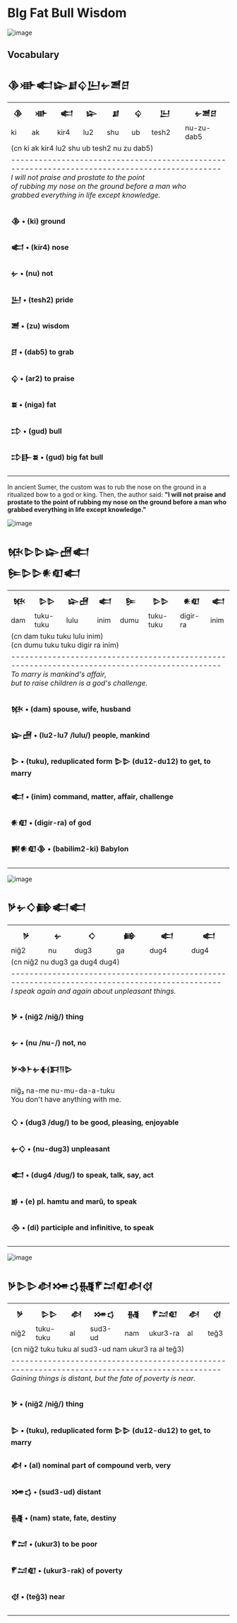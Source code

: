 # BIg Fat Bull Wisdom

![image](https://github.com/user-attachments/assets/ef1bf90a-aa31-46b6-af92-d69aed16b2b6)

## Vocabulary

<h2>𒆠𒀝𒅗𒇽𒋗𒌒𒌨𒉡𒍪𒆪</h2>
<table>
  <tr>
    <th>𒆠</th>
    <th>𒀝</th>
    <th>𒅗</th>
    <th>𒇽</th>
    <th>𒋗</th>
    <th>𒌒</th>
    <th>𒌨</th>
    <th>𒉡𒍪𒆪</th>
  </tr>
  <tr>
    <td>ki</td>
    <td>ak</td>
    <td>kir4</td>
    <td>lu2</td>
    <td>shu</td>
    <td>ub</td>
    <td>tesh2</td>
    <td>nu-zu-dab5</td>
  </tr>
  <tr>
    <td colspan="8"> 
    (cn ki ak kir4 lu2 shu ub tesh2 nu zu dab5) 
    </td>
  </tr>
  <tr>
    <td colspan="8"> 
  ---------------------------------------------------------------------------------------------</br>
  <i>I will not praise and prostate to the point</br>
    of rubbing my nose on the ground before a man who</br>
    grabbed everything in life except knowledge.</i>
    </td>
  </tr>
  <tr>
    <td colspan="8">
    <h4>𒆠 • (ki) ground</h4>
    <h4>𒅗 • (kir4) nose</h4>
    <h4>𒉡 • (nu) not</h4>
    <h4>𒌨 • (tesh2) pride</h4>
    <h4>𒍪 • (zu) wisdom</h4>
    <h4>𒆪 • (dab5) to grab</h4>
    <h4>𒌒  • (ar2) to praise</h4>
    <h4>𒊺 • (niga) fat</h4>
    <h4>𒄞 • (gud) bull</h4>
      <h4>𒄞𒃲𒊺 • (gud) big fat bull </h4>
    </td>
  </tr>
</table>

In ancient Sumer, the custom was to rub the nose on the ground
in a ritualized bow to a god or king. Then, the author said:
**"I will not praise and prostate to the point of rubbing my nose
on the ground before a man who grabbed everything in life except knowledge."**

![image](https://github.com/user-attachments/assets/7fa44af6-df9e-4419-a8fc-b9f5b187e5e9)

<h2>𒁮𒌇𒌇𒇽𒍇𒅗</br> 𒌉𒌇𒌇𒀭𒊏𒅗</h2>
<table>
  <tr>
    <th>𒁮</th>
    <th>𒌇𒌇</th>
    <th>𒇽𒍇</th>
    <th>𒅗</th>
    <th>𒌉</th>
    <th>𒌇𒌇</th>
    <th>𒀭𒊏</th>
    <th>𒅗</th>
  </tr>
  <tr>
    <td>dam</td>
    <td>tuku-tuku</td>
    <td>lulu</td>
    <td>inim</td>
    <td>dumu</td>
    <td>tuku-tuku</td>
    <td>digir-ra</td>
    <td>inim</td>
  </tr>
  <tr>
    <td colspan="8"> 
    (cn dam tuku tuku lulu inim) </br>
    (cn dumu tuku tuku digir ra inim)
    </td>
  </tr>
  <tr>
    <td colspan="8"> 
    ---------------------------------------------------------------------------------------------</br>
  <i>To marry is mankind's affair,</br> but to raise children is a god's challenge.</i>
    </td>
  </tr>
  <tr>
    <td colspan="8">
    <h4>𒁮 • (dam) spouse, wife, husband</h4>
    <h4>𒇽𒍇 • (lu2-lu7 /lulu/) people, mankind</h4>
    <h4>𒌇 • (tuku), reduplicated form 𒌇𒌇 (du12-du12) to get, to marry</h4>
    <h4>𒅗 • (inim) command, matter, affair, challenge</h4>
    <h4>𒀭𒊏 • (digir-ra) of god </h4>
    <h4>𒆍𒀭𒊏𒆠 • (babilim2-ki) Babylon</h4>
    </td>
  </tr>
</table>

![image](https://github.com/user-attachments/assets/59a55c09-a39d-427e-9dc4-91c94500b644)

<h2>𒃻𒉡𒄭𒂵𒅗𒅗</h2>
<table>
  <tr>
    <th>𒃻</th>
    <th>𒉡</th>
    <th>𒄭</th>
    <th>𒂵</th>
    <th>𒅗</th>
    <th>𒅗</th>
  </tr>
  <tr>
    <td>niĝ2</td>
    <td>nu</td>
    <td>dug3</td>
    <td>ga</td>
    <td>dug4</td>
    <td>dug4</td>
  </tr>
  <tr>
    <td colspan="6"> 
    (cn niĝ2 nu dug3 ga dug4 dug4)
    </td>
  </tr>
  <tr>
    <td colspan="6">
      ---------------------------------------------------------------------------------------------</br>
    <i>I speak again and again about unpleasant things.</i>
    </td>
  </tr>
  <tr>
    <td colspan="6"> 
    <h4>𒃻 • (nig̃2 /nig̃/) thing</h4>
    <h4>𒉡 • (nu /nu-/) not, no</h4>
    <h4>𒃻𒈾𒈨𒉡𒈬𒁕𒀀𒌇</h4>
      nig̃₂ na-me nu-mu-da-a-tuku</br>
      You don't have anything with me.
    <h4>𒄭 • (dug3 /dug/) to be good, pleasing, enjoyable</h4>
    <h4>𒉡𒄭 • (nu-dug3) unpleasant</h4>
    <h4>𒅗 • (dug4 /dug/) to speak, talk, say, act</h4>
    <h4>𒂊 •  (e) pl. hamtu and marû, to speak </h4>
    <h4>𒁲 •  (di) participle and infinitive, to speak </h4>
    </td>
  </tr>
</table>

![image](https://github.com/user-attachments/assets/1404b67e-a404-4a09-9d74-606d07c58277)

<h2>𒃻𒌇𒌇𒀠𒋤𒌓𒉆𒇳𒁺𒊏𒀠𒋼</h2>
<table>
  <tr>
    <th>𒃻</th>
    <th>𒌇𒌇</th>
    <th>𒀠</th>
    <th>𒋤𒌓</th>
    <th>𒉆</th>
    <th>𒇳𒁺𒊏</th>
    <th>𒀠</th>
    <th>𒋼</th>
  </tr>
  <tr>
    <td>niĝ2</td>
    <td>tuku-tuku</td>
    <td>al</td>
    <td>sud3-ud</td>
    <td>nam</td>
    <td>ukur3-ra</td>
    <td>al</td>
    <td>teĝ3</td>
  </tr>
  <tr>
    <td colspan="8"> 
    (cn niĝ2 tuku tuku al sud3-ud nam ukur3 ra al teĝ3)
    </td>
  </tr>
  <tr>
    <td colspan="8">
      ---------------------------------------------------------------------------------------------</br>
    <i>Gaining things is distant, but the fate of poverty is near.</i>
    </td>
  </tr>
  <tr>
    <td colspan="8"> 
    <h4>𒃻 • (nig̃2 /nig̃/) thing</h4>
    <h4>𒌇 • (tuku), reduplicated form 𒌇𒌇 (du12-du12) to get, to marry</h4>
    <h4>𒀠 • (al) nominal part of compound verb, very</h4>
    <h4>𒋤𒌓 • (sud3-ud) distant</h4>
    <h4>𒉆 • (nam) state, fate, destiny</h4>
    <h4>𒇳𒁺 • (ukur3) to be poor</h4>
    <h4>𒇳𒁺𒊏 •  (ukur3-rak) of poverty </h4>
    <h4>𒋼 •  (teĝ3) near </h4>
    </td>
  </tr>
</table>

